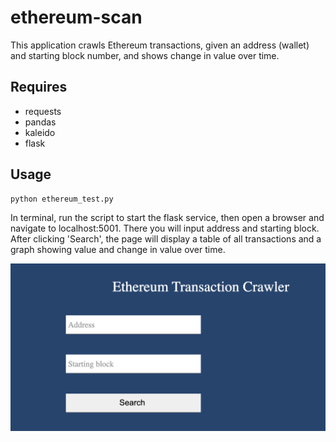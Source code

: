 # ethereum-scan

This application crawls Ethereum transactions, given an address (wallet) and starting block number, and shows change in value over time.

## Requires

* requests
* pandas
* kaleido
* flask

## Usage

```bash
python ethereum_test.py
```

In terminal, run the script to start the flask service, then open a browser and navigate to localhost:5001. There you will input address and starting block. After clicking 'Search', the page will display a table of all transactions and a graph showing value and change in value over time.

![Search page](readme_assets/search_page.png)

